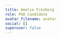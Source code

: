 ```yaml
---
title: Amelie Freiberg
role: PhD Candidate
avatar_filename: avatar
social: []
superuser: false
---
```

